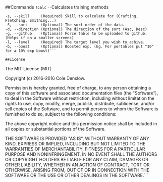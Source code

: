 ##Commands
`!calc` --Calculates training methods
```-u, --username  (Required) Your runescape username.
-s, --skill     (Required) Skill to calculate for (Crafting, Fletching, Smithing...)
-S, --sort      (Optional) The sort order of the data.
-d, --direction (Optional) The direction of the sort (Asc, Desc)
-g, --github    (Optional) Force table to be uploaded to github. (Helps if on a smaller screens)
-l, --level     (Required) The target level you wish to achive.
-b, --boost     (Optional) Boosted exp. (Eg. For portables put "10" for a 10% exp boost)```

##License
```
The MIT License (MIT)

Copyright (c) 2016-2016 Cole Denslow.

Permission is hereby granted, free of charge, to any person obtaining a copy
of this software and associated documentation files (the "Software"), to deal
in the Software without restriction, including without limitation the rights
to use, copy, modify, merge, publish, distribute, sublicense, and/or sell
copies of the Software, and to permit persons to whom the Software is
furnished to do so, subject to the following conditions:

The above copyright notice and this permission notice shall be included in
all copies or substantial portions of the Software.

THE SOFTWARE IS PROVIDED "AS IS", WITHOUT WARRANTY OF ANY KIND, EXPRESS OR
IMPLIED, INCLUDING BUT NOT LIMITED TO THE WARRANTIES OF MERCHANTABILITY,
FITNESS FOR A PARTICULAR PURPOSE AND NONINFRINGEMENT. IN NO EVENT SHALL THE
AUTHORS OR COPYRIGHT HOLDERS BE LIABLE FOR ANY CLAIM, DAMAGES OR OTHER
LIABILITY, WHETHER IN AN ACTION OF CONTRACT, TORT OR OTHERWISE, ARISING FROM,
OUT OF OR IN CONNECTION WITH THE SOFTWARE OR THE USE OR OTHER DEALINGS IN
THE SOFTWARE.```